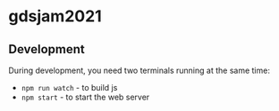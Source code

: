 # gdsjam2021

## Development

During development, you need two terminals running at the same time:

- `npm run watch` - to build js
- `npm start` - to start the web server
